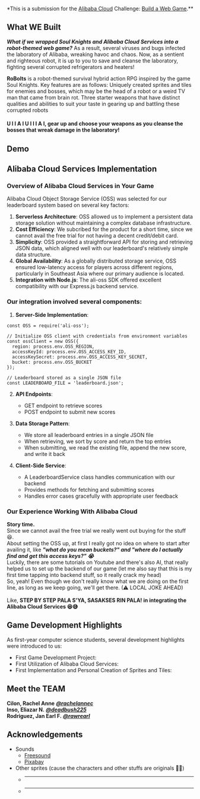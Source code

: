 \*This is a submission for the [Alibaba Cloud](https://int.alibabacloud.com/m/1000402443/) Challenge: [Build a Web Game](https://dev.to/challenges/alibaba).\*\*

## What WE Built

<!-- Share a brief overview of your robot-themed game project. -->

**_What if we wrapped Soul Knights and Alibaba Cloud Services into a robot-themed web game?_** As a result, several viruses and bugs infected the laboratory of Alibaba, wreaking havoc and chaos. Now, as a sentient and righteous robot, it is up to you to save and cleanse the laboratory, fighting several corrupted refrigerators and heaters!

**RoBolts** is a robot-themed survival hybrid action RPG inspired by the game Soul Knights. Key features are as follows:
Uniquely created sprites and tiles for enemies and bosses, which may be the head of a robot or a weird TV man that came from brain rot.
Three starter weapons that have distinct qualities and abilities to suit your taste in gearing up and battling these corrupted robots

#### U I I A I U I I I A I, gear up and choose your weapons as you cleanse the bosses that wreak damage in the laboratory!

## Demo

<!-- Share a link to your game and include some screenshots here. -->

## Alibaba Cloud Services Implementation

<!-- Provide a detailed breakdown of each Alibaba Cloud service you utilized, why you chose it, how you integrated it into your game, and your experience working with it. Be specific about the benefits and any challenges you encountered with each service. →
## Alibaba Cloud Services Implementation

<!-- Provide a detailed breakdown of each Alibaba Cloud service you utilized, why you chose it, how you integrated it into your game, and your experience working with it. Be specific about the benefits and any challenges you encountered with each service. -->

### Overview of Alibaba Cloud Services in Your Game

Alibaba Cloud Object Storage Service (OSS) was selected for our leaderboard system based on several key factors:

1.  **Serverless Architecture**: OSS allowed us to implement a persistent data storage solution without maintaining a complex database infrastructure.
2.  **Cost Efficiency**: We subcribed for the product for a short time, since we cannot avail the free trial for not having a decent credit/debit card.
3.  **Simplicity**: OSS provided a straightforward API for storing and retrieving JSON data, which aligned well with our leaderboard's relatively simple data structure.
4.  **Global Availability**: As a globally distributed storage service, OSS ensured low-latency access for players across different regions, particularly in Southeast Asia where our primary audience is located.
5.  **Integration with Node.js**: The ali-oss SDK offered excellent compatibility with our Express.js backend service.

### Our integration involved several components:

1.  **Server-Side Implementation**:

```javacript
const OSS = require('ali-oss');

// Initialize OSS client with credentials from environment variables
const ossClient = new OSS({
  region: process.env.OSS_REGION,
  accessKeyId: process.env.OSS_ACCESS_KEY_ID,
  accessKeySecret: process.env.OSS_ACCESS_KEY_SECRET,
  bucket: process.env.OSS_BUCKET
});

// Leaderboard stored as a single JSON file
const LEADERBOARD_FILE = 'leaderboard.json';
```

2.  **API Endpoints**:

    - GET endpoint to retrieve scores
    - POST endpoint to submit new scores

3.  **Data Storage Pattern**:

    - We store all leaderboard entries in a single JSON file
    - When retrieving, we sort by score and return the top entries
    - When submitting, we read the existing file, append the new score, and write it back

4.  **Client-Side Service**:

    - A LeaderboardService class handles communication with our backend
    - Provides methods for fetching and submitting scores
    - Handles error cases gracefully with appropriate user feedback

### Our Experience Working With Alibaba Cloud

**Story time.** <br>Since we cannot avail the free trial we really went out buying for the stuff 😆. <br>
About setting the OSS up, at first I really got no idea on where to start after availing it, like **_"what do you mean buckets?" and "where do I actually find and get this access keys?" 😭_** <br>
Luckily, there are some tutorials on Youtube and there's also AI, that really helped us to set up the backend of our game (let me also say that this is my first time tapping into backend stuff, so it really crack my head) <br>
So, yeah! Even though we don't really know what we are doing on the first line, as long as we keep going, we'll get there. (⚠ LOCAL JOKE AHEAD) <br><br>
Like, **STEP BY STEP PALA S'YA, SASAKSES RIN PALA! in integrating the Alibaba Cloud Services 😆😅**

## Game Development Highlights

<!-- Briefly share any particularly interesting aspects of your development process or features you're proud of. -->

As first-year computer science students, several development highlights were introduced to us:

- First Game Development Project:
- First Utilization of Alibaba Cloud Services:
- First Implementation and Personal Creation of Sprites and Tiles:

<!-- Team Submissions: Please pick one member to publish the submission and credit teammates by listing their DEV usernames directly in the body of the post. -->

## Meet the TEAM

**Cilon, Rachel Anne** **_[@rachelannec](https://dev.to/rachelannec)_** <br>
**Inso, Eliazar N.** **_[@deadbush225](https://dev.to/deadbush225)_** <br>
**Rodriguez, Jan Earl F.** **_[@rawrearl](https://dev.to/rawrearl)_**

## Acknowledgements

<!-- Credits sa mga pinagnakawan natin ng sprites, tiles, and sounds hahah -->

- Sounds
  - [Freesound](https://freesound.org/)
  - [Pixabay](https://pixabay.com/)
- Other sprites (cause the characters and other stuffs are originals 💅💅)
  - ***
  - ***

<!-- ⚠️ By submitting this entry, you agree to receive communications from Alibaba Cloud regarding products, services, events, and special offers. You can unsubscribe at any time. Your information will be handled in accordance with Alibaba Cloud's Privacy Policy. -->

<!-- Don't forget to add a cover image (if you want). -->

<!-- Thanks for participating! -->
